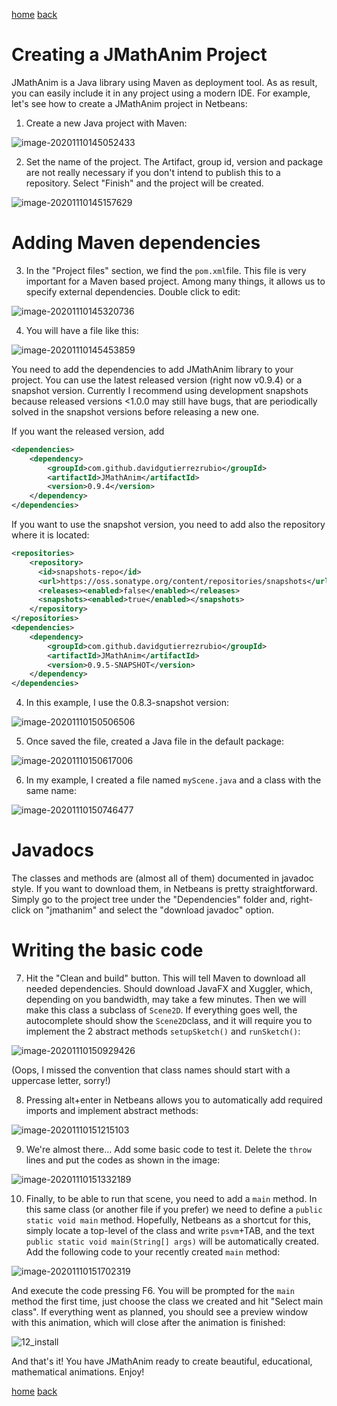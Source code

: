 [home](https://davidgutierrezrubio.github.io/jmathanim/) [back](../index.html)

# Creating a JMathAnim Project

JMathAnim is a Java library using Maven as deployment tool. As as result, you can easily include it in any project using a modern IDE. For example, let's see how to create a JMathAnim project in Netbeans:

1) Create a new Java project with Maven:

![image-20201110145052433](01_Install.png)

2) Set the name of the project. The Artifact, group id, version and package are not really necessary if you don't intend to publish this to a repository. Select "Finish" and the project will be created.

![image-20201110145157629](02_Install.png)


# Adding Maven dependencies
3) In the "Project files" section, we find the `pom.xml`file. This file is very important for a Maven based project. Among many things, it allows us to specify external dependencies. Double click to edit:

![image-20201110145320736](03_Install.png)

4) You will have a file like this:

![image-20201110145453859](04_Install.png)

You need to add the dependencies to add JMathAnim library to your project. You can use the latest released version (right now v0.9.4) or a snapshot version. Currently I recommend using development snapshots because released versions <1.0.0 may still have bugs, that are periodically solved in the snapshot versions before releasing a new one.

If you want the released version, add

```xml
<dependencies>
    <dependency>
        <groupId>com.github.davidgutierrezrubio</groupId>
        <artifactId>JMathAnim</artifactId>
        <version>0.9.4</version>
    </dependency>
</dependencies>
```

If you want to use the snapshot version, you need to add also the repository where it is located:

```xml
<repositories>
    <repository>
      <id>snapshots-repo</id>
      <url>https://oss.sonatype.org/content/repositories/snapshots</url>
      <releases><enabled>false</enabled></releases>
      <snapshots><enabled>true</enabled></snapshots>
    </repository>
</repositories>
<dependencies>
    <dependency>
        <groupId>com.github.davidgutierrezrubio</groupId>
        <artifactId>JMathAnim</artifactId>
        <version>0.9.5-SNAPSHOT</version>
    </dependency>
</dependencies>
```

4) In this example, I use the 0.8.3-snapshot version:

![image-20201110150506506](05_Install.png)

5) Once saved the file, created a Java file in the default package:

![image-20201110150617006](06_install.png)

6) In my example, I created a file named `myScene.java` and a class with the same name:

![image-20201110150746477](07_install.png)

# Javadocs

The classes and methods are (almost all of them) documented in javadoc style. If you want to download them, in Netbeans is pretty straightforward. Simply go to the project tree under the "Dependencies" folder and, right-click on "jmathanim" and select the "download javadoc" option.

# Writing the basic code
7) Hit the "Clean and build" button. This will tell Maven to download all needed dependencies. Should download JavaFX and Xuggler, which, depending on you bandwidth, may take a few minutes. Then we will make this class a subclass of `Scene2D`. If everything goes well, the autocomplete should show the `Scene2D`class, and it will require you to implement the 2 abstract methods `setupSketch()` and `runSketch()`:

![image-20201110150929426](08_install.png)

(Oops, I missed the convention that class names should start with a uppercase letter, sorry!)

8) Pressing alt+enter in Netbeans allows you to automatically add required imports and implement abstract methods:

![image-20201110151215103](09_install.png)

9) We're almost there... Add some basic code to test it. Delete the `throw` lines and put the codes as shown in the image:

![image-20201110151332189](10_install.png)

10) Finally, to be able to run that scene, you need to add a `main` method. In this same class (or another file if you prefer) we need to define a `public static void main` method. Hopefully, Netbeans as a shortcut for this, simply locate a top-level of the class and write `psvm`+TAB, and the text `public static void main(String[] args)` will be automatically created. Add the following code to your recently created `main` method:



![image-20201110151702319](11_install.png)

And execute the code pressing F6. You will be prompted for the `main` method the first time, just choose the class we created and hit "Select main class". If everything went as planned, you should see a preview window with this animation, which will close after the animation is finished:

![12_install](12_install.gif)

And that's it! You have JMathAnim ready to create beautiful, educational, mathematical animations. Enjoy!

[home](https://davidgutierrezrubio.github.io/jmathanim/) [back](../index.html)